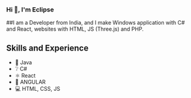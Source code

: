 ### Hi 👋, I'm Eclipse

##I am a Developer from India, and I make Windows application with C# and React, websites with HTML, JS (Three.js) and PHP.

## Skills and Experience
* 🍵 Java
* ❔ C#
* ⚛️ React
* 📱 ANGULAR
* 💻 HTML, CSS, JS
